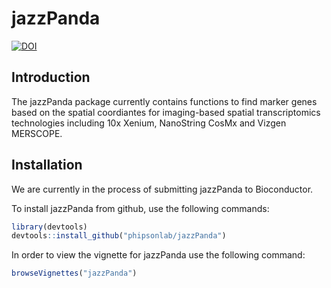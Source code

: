 # jazzPanda
<!-- badges: start -->
[![DOI](https://zenodo.org/badge/724929670.svg)](https://zenodo.org/doi/10.5281/zenodo.10360070)
<!-- badges: end -->


## Introduction

The jazzPanda package currently contains functions to find marker genes
based on the spatial coordiantes for imaging-based spatial transcriptomics technologies including 10x Xenium, NanoString CosMx and Vizgen MERSCOPE. 


## Installation
We are currently in the process of submitting jazzPanda to Bioconductor. 

To install jazzPanda from github, use the following commands:

``` r
library(devtools)
devtools::install_github("phipsonlab/jazzPanda")
```

In order to view the vignette for jazzPanda use the following command:

``` r
browseVignettes("jazzPanda")
```

